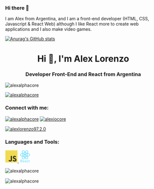 ### Hi there 👋

I am Alex from Argentina, and I am a front-end developer (HTML, CSS, Javascript & React Web) although I like React more to create web applications and I also make video games.

[![Anurag's GitHub stats](https://github-readme-stats.vercel.app/api?username=alexalphacore)](https://github.com/anuraghazra/github-readme-stats)

<h1 align="center">Hi 👋, I'm Alex Lorenzo</h1>
<h3 align="center">Developer Front-End and React from Argentina</h3>

<p align="left"> <img src="https://komarev.com/ghpvc/?username=alexalphacore&label=Profile%20views&color=0e75b6&style=flat" alt="alexalphacore" /> </p>

<p align="left"> <a href="https://github.com/ryo-ma/github-profile-trophy"><img src="https://github-profile-trophy.vercel.app/?username=alexalphacore" alt="alexalphacore" /></a> </p>

<h3 align="left">Connect with me:</h3>
<p align="left">
<a href="https://codesandbox.com/alexalphacore" target="blank"><img align="center" src="https://raw.githubusercontent.com/rahuldkjain/github-profile-readme-generator/master/src/images/icons/Social/codesandbox.svg" alt="alexalphacore" height="30" width="40" /></a>
<a href="https://instagram.com/alexiocore" target="blank"><img align="center" src="https://raw.githubusercontent.com/rahuldkjain/github-profile-readme-generator/master/src/images/icons/Social/instagram.svg" alt="alexiocore" height="30" width="40" /></a>
</p>
<a href="https://instagram.com/alexlorenzo97.2.0" target="blank"><img align="center" src="https://raw.githubusercontent.com/rahuldkjain/github-profile-readme-generator/master/src/images/icons/Social/instagram.svg" alt="alexlorenzo97.2.0" height="30" width="40" /></a>
</p>

<h3 align="left">Languages and Tools:</h3>
<p align="left"> <a href="https://developer.mozilla.org/en-US/docs/Web/JavaScript" target="_blank" rel="noreferrer"> <img src="https://raw.githubusercontent.com/devicons/devicon/master/icons/javascript/javascript-original.svg" alt="javascript" width="40" height="40"/> </a> <a href="https://reactjs.org/" target="_blank" rel="noreferrer"> <img src="https://raw.githubusercontent.com/devicons/devicon/master/icons/react/react-original-wordmark.svg" alt="react" width="40" height="40"/> </a> </p>

<p><img align="center" src="https://github-readme-stats.vercel.app/api/top-langs?username=alexalphacore&show_icons=true&locale=en&layout=compact" alt="alexalphacore" /></p>

<p><img align="center" src="https://github-readme-streak-stats.herokuapp.com/?user=alexalphacore&" alt="alexalphacore" /></p>

